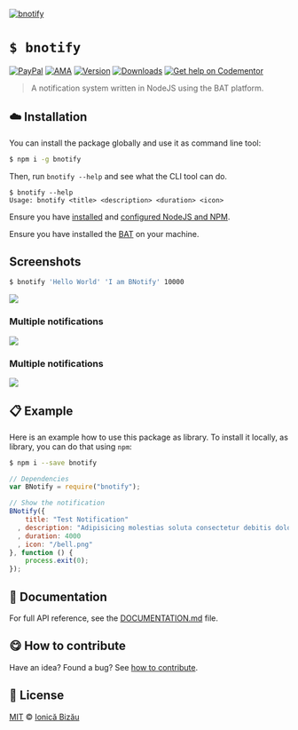 
[![bnotify](http://i.imgur.com/GDWvTpp.png)](#)

# `$ bnotify`

 [![PayPal](https://img.shields.io/badge/%24-paypal-f39c12.svg)][paypal-donations] [![AMA](https://img.shields.io/badge/ask%20me-anything-1abc9c.svg)](https://github.com/IonicaBizau/ama) [![Version](https://img.shields.io/npm/v/bnotify.svg)](https://www.npmjs.com/package/bnotify) [![Downloads](https://img.shields.io/npm/dt/bnotify.svg)](https://www.npmjs.com/package/bnotify) [![Get help on Codementor](https://cdn.codementor.io/badges/get_help_github.svg)](https://www.codementor.io/johnnyb?utm_source=github&utm_medium=button&utm_term=johnnyb&utm_campaign=github)

> A notification system written in NodeJS using the BAT platform.

## :cloud: Installation

You can install the package globally and use it as command line tool:


```sh
$ npm i -g bnotify
```


Then, run `bnotify --help` and see what the CLI tool can do.


```
$ bnotify --help
Usage: bnotify <title> <description> <duration> <icon>
```


Ensure you have [installed](https://github.com/IonicaBizau/dotfiles#applications) and [configured NodeJS and NPM](https://github.com/IonicaBizau/dotfiles#npm-config).


Ensure you have installed the [BAT](https://github.com/IonicaBizau/bat#installation) on your machine.

## Screenshots
```sh
$ bnotify 'Hello World' 'I am BNotify' 10000
```
![](http://i.imgur.com/kzaJa58.png)

### Multiple notifications
![](http://i.imgur.com/nnHdnDu.png)

### Multiple notifications
![](http://i.imgur.com/nnHdnDu.png)


## :clipboard: Example


Here is an example how to use this package as library. To install it locally, as library, you can do that using `npm`:

```sh
$ npm i --save bnotify
```



```js
// Dependencies
var BNotify = require("bnotify");

// Show the notification
BNotify({
    title: "Test Notification"
  , description: "Adipisicing molestias soluta consectetur debitis doloribus. Doloremque amet temporibus suscipit quis ipsum vitae rerum ad iure nulla repellat iure molestias. Provident reiciendis veritatis doloribus maxime eum repellendus aut possimus ab!"
  , duration: 4000
  , icon: "/bell.png"
}, function () {
    process.exit(0);
});
```

## :memo: Documentation

For full API reference, see the [DOCUMENTATION.md][docs] file.

## :yum: How to contribute
Have an idea? Found a bug? See [how to contribute][contributing].


## :scroll: License

[MIT][license] © [Ionică Bizău][website]

[paypal-donations]: https://www.paypal.com/cgi-bin/webscr?cmd=_s-xclick&hosted_button_id=RVXDDLKKLQRJW
[donate-now]: http://i.imgur.com/6cMbHOC.png

[license]: http://showalicense.com/?fullname=Ionic%C4%83%20Biz%C4%83u%20%3Cbizauionica%40gmail.com%3E%20(http%3A%2F%2Fionicabizau.net)&year=2015#license-mit
[website]: http://ionicabizau.net
[contributing]: /CONTRIBUTING.md
[docs]: /DOCUMENTATION.md
